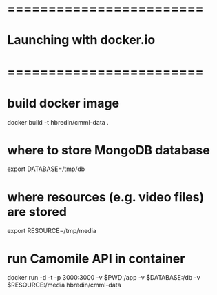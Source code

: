 # ========================
# Launching with docker.io
# ========================

# build docker image
docker build -t hbredin/cmml-data .

# where to store MongoDB database
export DATABASE=/tmp/db

# where resources (e.g. video files) are stored
export RESOURCE=/tmp/media

# run Camomile API in container
docker run -d -t -p 3000:3000 -v $PWD:/app -v $DATABASE:/db -v $RESOURCE:/media hbredin/cmml-data
